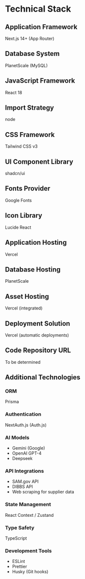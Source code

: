 # Technical Stack

## Application Framework
Next.js 14+ (App Router)

## Database System
PlanetScale (MySQL)

## JavaScript Framework
React 18

## Import Strategy
node

## CSS Framework
Tailwind CSS v3

## UI Component Library
shadcn/ui

## Fonts Provider
Google Fonts

## Icon Library
Lucide React

## Application Hosting
Vercel

## Database Hosting
PlanetScale

## Asset Hosting
Vercel (integrated)

## Deployment Solution
Vercel (automatic deployments)

## Code Repository URL
To be determined

## Additional Technologies

### ORM
Prisma

### Authentication
NextAuth.js (Auth.js)

### AI Models
- Gemini (Google)
- OpenAI GPT-4
- Deepseek

### API Integrations
- SAM.gov API
- DIBBS API
- Web scraping for supplier data

### State Management
React Context / Zustand

### Type Safety
TypeScript

### Development Tools
- ESLint
- Prettier
- Husky (Git hooks)
